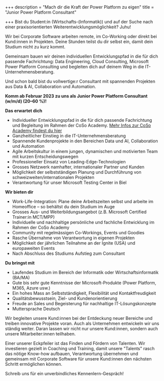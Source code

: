 +++
description = "Mach dir die Kraft der Power Platform zu eigen"
title = "Junior Power Platform Consultant"

+++
Bist du Student:in (Wirtschafts-(Informatik)) und auf der Suche nach einer praxisorientierten Weiterentwicklungsmöglichkeit? Juhu! 

Wir bei Corporate Software arbeiten remote, im Co-Working oder direkt bei Kund:innen in Projekten. Deine Stunden teilst du dir selbst ein, damit dein Studium nicht zu kurz kommt. 

Gemeinsam bauen wir deinen individuellen Entwicklungspfad in die für dich passende Fachrichtung: Data Engineering, Cloud Consulting, Microsoft Power Platform Consulting und begleiten dich auf deinem Weg in die IT-Unternehmensberatung. 

Und schon bald bist du vollwertige:r Consultant mit spannenden Projekten aus Data & AI, Collaboration und Automation.

**Komm ab Februar 2023 zu uns als Junior Power Platform Consultant (w/m/d) (20–60 %)!**

**Das erwartet dich**

* Individueller Entwicklungspfad in die für dich passende Fachrichtung und Begleitung im Rahmen der CoSo Academy. [Mehr Infos zur CoSo Academy findest du hier](https://www.corporatesoftware.ch/jobs/coso-academy/ "CoSo Academy kurz erklärt")
* Ganzheitlicher Einstieg in die IT-Unternehmensberatung
* Spannende Kundenprojekte in den Bereichen Data und AI, Collaboration und Automation
* Agile Arbeitskultur in einem jungen, dynamischen und motivierten Team mit kurzen Entscheidungswegen
* Professioneller Einsatz von Leading-Edge-Technologien
* Grosses Netzwerk namhafter, internationaler Partner und Kunden
* Möglichkeit der selbstständigen Planung und Durchführung von schweizweiten/internationalen Projekten
* Verantwortung für unser Microsoft Testing Center in Biel

**Wir bieten dir**

* Work-Life-Integration: Plane deine Arbeitszeiten selbst und arbeite im Homeoffice – so behältst du dein Studium im Auge
* Grosses Aus- und Weiterbildungsangebot (z.B. Microsoft Certified Trainer:in MCT/MPP)
* Individuelle und nachhaltige persönliche und fachliche Entwicklung im Rahmen der CoSo Academy
* Community mit regelmässigen Co-Workings, Events und Goodies
* Rasche Übernahme von Verantwortung in eigenen Projekten
* Möglichkeit der jährlichen Teilnahme an der Ignite (USA) und europaweiten Events
* Nach Abschluss des Studiums Aufstieg zum Consultant

**Du bringst mit**

* Laufendes Studium im Bereich der Informatik oder Wirtschaftsinformatik (BA/MA)
* Gute bis sehr gute Kenntnisse der Microsoft-Produkte (Power Platform, M365, Azure usw.)
* Ein hohes Mass an Selbstständigkeit, Flexibilität und Kontaktfreudigkeit
* Qualitätsbewusstsein, Ziel- und Kundenorientierung
* Freude an Sales und Begeisterung für nachhaltige IT-Lösungskonzepte
* Muttersprache Deutsch

Wir begleiten unsere Kund:innen bei der Entdeckung neuer Bereiche und treiben innovative Projekte voran. Auch als Unternehmen entwickeln wir uns ständig weiter. Daran lassen wir nicht nur unsere Kund:innen, sondern auch unsere Mitarbeiter:innen teilhaben.

Einer unserer Eckpfeiler ist das Finden und Fördern von Talenten. Wir investieren gezielt in Coaching und Training, damit unsere "Talents" rasch das nötige Know-how aufbauen, Verantwortung übernehmen und gemeinsam mit Corporate Software für unsere Kund:innen den nächsten Schritt ermöglichen können.

Schreib uns für ein unverbindliches Kennenlern-Gespräch!